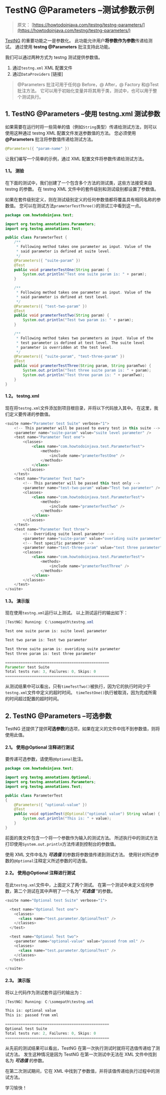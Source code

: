 # TestNG @Parameters –测试参数示例

> 原文： [https://howtodoinjava.com/testng/testng-parameters/](https://howtodoinjava.com/testng/testng-parameters/)

[TestNG](https://howtodoinjava.com/java-testng-tutorials/) 的重要功能之一是参数化。 此功能允许用户**将参数作为参数**传递给测试。 通过使用 **testng @Parameters** 批注支持此功能。

我们可以通过两种方式为 testng 测试提供参数值。

1.  通过`testng.xml` XML 配置文件
2.  通过`DataProviders` [链接]

> @Parameters 批注可用于任何@ Before，@ After，@ Factory 和@Test 批注方法。 它可以用于初始化变量并将其用于类，测试中，也可以用于整个测试执行。

## 1\. TestNG @Parameters –使用 testng.xml 测试参数

如果需要在运行时将一些简单的值（例如`String`类型）传递给测试方法，则可以使用这种通过 testng XML 配置文件发送参数值的方法。 您必须使用 **@Parameters** 批注将参数值传递给测试方法。

```java
@Parameters({ "param-name" })
```

让我们编写一个简单的示例，通过 XML 配置文件将参数传递给测试方法。

#### 1.1。 测验

在下面的测试中，我们创建了一个包含多个方法的测试类，这些方法接受来自 testng 的参数。 在 testng XML 文件中的套件级别和测试级别都设置了参数值。

如果在套件级别定义，则在测试级别定义的任何参数值都将覆盖具有相同名称的参数值。 您可以在测试方法`prameterTestThree()`的测试三中看到这一点。

```java
package com.howtodoinjava.test;

import org.testng.annotations.Parameters;
import org.testng.annotations.Test;

public class ParameterTest {
	/**
	 * Following method takes one parameter as input. Value of the 
	 * said parameter is defined at suite level.
	 */
	@Parameters({ "suite-param" })
	@Test
	public void prameterTestOne(String param) {
		System.out.println("Test one suite param is: " + param);
	}

	/**
	 * Following method takes one parameter as input. Value of the
	 * said parameter is defined at test level.
	 */
	@Parameters({ "test-two-param" })
	@Test
	public void prameterTestTwo(String param) {
		System.out.println("Test two param is: " + param);
	}

	/**
	 * Following method takes two parameters as input. Value of the 
	 * test parameter is defined at test level. The suite level 
	 * parameter is overridden at the test level.
	 */
	@Parameters({ "suite-param", "test-three-param" })
	@Test
	public void prameterTestThree(String param, String paramTwo) {
		System.out.println("Test three suite param is: " + param);
		System.out.println("Test three param is: " + paramTwo);
	}
}

```

#### 1.2。 testng.xml

现在将`testng.xml`文件添加到项目根目录，并将以下代码放入其中。 在这里，我们定义要传递的参数值。

```java
<suite name="Parameter test Suite" verbose="1">
	<!-- This parameter will be passed to every test in this suite -->
	<parameter name="suite-param" value="suite level parameter" />
	<test name="Parameter Test one">
		<classes>
			<class name="com.howtodoinjava.test.ParameterTest">
				<methods>
					<include name="prameterTestOne" />
				</methods>
			</class>
		</classes>
	</test>
	<test name="Parameter Test two">
		<!-- This parameter will be passed this test only -->
		<parameter name="test-two-param" value="Test two parameter" />
		<classes>
			<class name="com.howtodoinjava.test.ParameterTest">
				<methods>
					<include name="prameterTestTwo" />
				</methods>
			</class>
		</classes>
	</test>
	<test name="Parameter Test three">
		<!-- Overriding suite level parameter -->
		<parameter name="suite-param" value="overiding suite parameter" />
		<!-- Test specific parameter -->
		<parameter name="test-three-param" value="test three parameter" />
		<classes>
			<class name="com.howtodoinjava.test.ParameterTest">
				<methods>
					<include name="prameterTestThree" />
				</methods>
			</class>
		</classes>
	</test>
</suite>

```

#### 1.3。 演示版

现在使用`testng.xml`运行以上测试。 以上测试运行的输出如下：

```java
[TestNG] Running: C:\somepath\testng.xml

Test one suite param is: suite level parameter

Test two param is: Test two parameter

Test three suite param is: overiding suite parameter
Test three param is: test three parameter

===============================================
Parameter test Suite
Total tests run: 3, Failures: 0, Skips: 0
===============================================

```

从测试结果中可以看出，只有`timeTestTwo()`被执行，因为它的执行时间少于`testng.xml`文件中定义的超时时间。 `timeTestOne()`执行被取消，因为完成所需的时间超过配置的超时时间。

## 2\. TestNG @Parameters –可选参数

TestNG 还提供了提供**可选参数**的选项，如果在定义的文件中找不到参数值，则将使用此值。

#### 2.1。 使用@Optional 注释进行测试

要传递可选参数，请使用`@Optional`批注。

```java
package com.howtodoinjava.test;

import org.testng.annotations.Optional;
import org.testng.annotations.Parameters;
import org.testng.annotations.Test;

public class ParameterTest 
{
	@Parameters({ "optional-value" })
	@Test
	public void optionTest(@Optional("optional value") String value) {
		System.out.println("This is: " + value);
	}
}

```

前面的类文件包含一个将一个参数作为输入的测试方法。 所述执行中的测试方法打印使用`System.out.println`方法传递到控制台的参数值。

使用 XML 文件中名为 ***可选值*** 的参数将参数值传递到测试方法。 使用针对所述参数的`@Optional`注释定义所述参数的可选值。

#### 2.2。 使用@Optional 注释进行测试

在此`testng.xml`文件中，上面定义了两个测试。 在第一个测试中未定义任何参数，第二个测试在其中声明了一个名为“ ***可选值*** ”的参数。

```java
<suite name="Optional test Suite" verbose="1">

  <test name="Optional Test one">
    <classes>
      <class name="test.parameter.OptionalTest" />
    </classes>
  </test>

  <test name="Optional Test two">
    <parameter name="optional-value" value="passed from xml" />
    <classes>
      <class name="test.parameter.OptionalTest" />
    </classes>
  </test>

</suite>

```

#### 2.3。 演示版

将以上代码作为测试套件运行的输出为：

```java
[TestNG] Running: C:\somepath\testng.xml

This is: optional value
This is: passed from xml

===============================================
Optional test Suite
Total tests run: 2, Failures: 0, Skips: 0
===============================================

```

从先前的测试结果可以看出，TestNG 在第一次执行测试时就将可选值传递给了测试方法。 发生这种情况是因为 TestNG 在第一次测试中无法在 XML 文件中找到名为 ***可选值*** 的参数。

在第二次测试期间，它在 XML 中找到了参数值，并将该值传递给执行过程中的测试方法。

学习愉快！